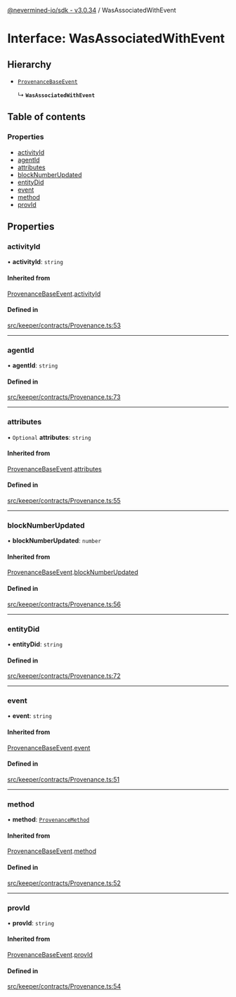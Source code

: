 [@nevermined-io/sdk - v3.0.34](../code-reference.md) / WasAssociatedWithEvent

# Interface: WasAssociatedWithEvent

## Hierarchy

- [`ProvenanceBaseEvent`](ProvenanceBaseEvent.md)

  ↳ **`WasAssociatedWithEvent`**

## Table of contents

### Properties

- [activityId](WasAssociatedWithEvent.md#activityid)
- [agentId](WasAssociatedWithEvent.md#agentid)
- [attributes](WasAssociatedWithEvent.md#attributes)
- [blockNumberUpdated](WasAssociatedWithEvent.md#blocknumberupdated)
- [entityDid](WasAssociatedWithEvent.md#entitydid)
- [event](WasAssociatedWithEvent.md#event)
- [method](WasAssociatedWithEvent.md#method)
- [provId](WasAssociatedWithEvent.md#provid)

## Properties

### activityId

• **activityId**: `string`

#### Inherited from

[ProvenanceBaseEvent](ProvenanceBaseEvent.md).[activityId](ProvenanceBaseEvent.md#activityid)

#### Defined in

[src/keeper/contracts/Provenance.ts:53](https://github.com/nevermined-io/sdk-js/blob/839427fa63429fae29c0c8e30540bd2ad8e19f29/src/keeper/contracts/Provenance.ts#L53)

---

### agentId

• **agentId**: `string`

#### Defined in

[src/keeper/contracts/Provenance.ts:73](https://github.com/nevermined-io/sdk-js/blob/839427fa63429fae29c0c8e30540bd2ad8e19f29/src/keeper/contracts/Provenance.ts#L73)

---

### attributes

• `Optional` **attributes**: `string`

#### Inherited from

[ProvenanceBaseEvent](ProvenanceBaseEvent.md).[attributes](ProvenanceBaseEvent.md#attributes)

#### Defined in

[src/keeper/contracts/Provenance.ts:55](https://github.com/nevermined-io/sdk-js/blob/839427fa63429fae29c0c8e30540bd2ad8e19f29/src/keeper/contracts/Provenance.ts#L55)

---

### blockNumberUpdated

• **blockNumberUpdated**: `number`

#### Inherited from

[ProvenanceBaseEvent](ProvenanceBaseEvent.md).[blockNumberUpdated](ProvenanceBaseEvent.md#blocknumberupdated)

#### Defined in

[src/keeper/contracts/Provenance.ts:56](https://github.com/nevermined-io/sdk-js/blob/839427fa63429fae29c0c8e30540bd2ad8e19f29/src/keeper/contracts/Provenance.ts#L56)

---

### entityDid

• **entityDid**: `string`

#### Defined in

[src/keeper/contracts/Provenance.ts:72](https://github.com/nevermined-io/sdk-js/blob/839427fa63429fae29c0c8e30540bd2ad8e19f29/src/keeper/contracts/Provenance.ts#L72)

---

### event

• **event**: `string`

#### Inherited from

[ProvenanceBaseEvent](ProvenanceBaseEvent.md).[event](ProvenanceBaseEvent.md#event)

#### Defined in

[src/keeper/contracts/Provenance.ts:51](https://github.com/nevermined-io/sdk-js/blob/839427fa63429fae29c0c8e30540bd2ad8e19f29/src/keeper/contracts/Provenance.ts#L51)

---

### method

• **method**: [`ProvenanceMethod`](../enums/ProvenanceMethod.md)

#### Inherited from

[ProvenanceBaseEvent](ProvenanceBaseEvent.md).[method](ProvenanceBaseEvent.md#method)

#### Defined in

[src/keeper/contracts/Provenance.ts:52](https://github.com/nevermined-io/sdk-js/blob/839427fa63429fae29c0c8e30540bd2ad8e19f29/src/keeper/contracts/Provenance.ts#L52)

---

### provId

• **provId**: `string`

#### Inherited from

[ProvenanceBaseEvent](ProvenanceBaseEvent.md).[provId](ProvenanceBaseEvent.md#provid)

#### Defined in

[src/keeper/contracts/Provenance.ts:54](https://github.com/nevermined-io/sdk-js/blob/839427fa63429fae29c0c8e30540bd2ad8e19f29/src/keeper/contracts/Provenance.ts#L54)
